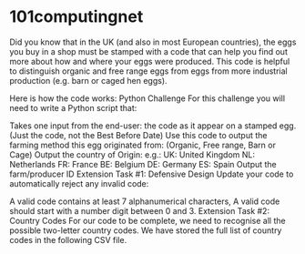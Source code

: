 # 101computingnet
Did you know that in the UK (and also in most European countries), the eggs you buy in a shop must be stamped with a code that can help you find out more about how and where your eggs were produced. This code is helpful to distinguish organic and free range eggs from eggs from more industrial production (e.g. barn or caged hen eggs).

Here is how the code works:
Python Challenge
For this challenge you will need to write a Python script that:

Takes one input from the end-user: the code as it appear on a stamped egg. (Just the code, not the Best Before Date)
Use this code to output the farming method this egg originated from: (Organic, Free range, Barn or Cage)
Output the country of Origin: e.g.:
UK: United Kingdom
NL: Netherlands
FR: France
BE: Belgium
DE: Germany
ES: Spain
Output the farm/producer ID
Extension Task #1: Defensive Design
Update your code to automatically reject any invalid code:

A valid code contains at least 7 alphanumerical characters,
A valid code should start with a number digit between 0 and 3.
Extension Task #2: Country Codes
For our code to be complete, we need to recognise all the possible two-letter country codes. We have stored the full list of country codes in the following CSV file.
